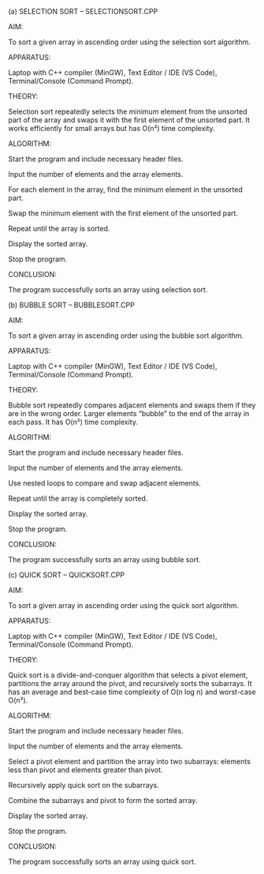 (a) SELECTION SORT – SELECTIONSORT.CPP

AIM:

To sort a given array in ascending order using the selection sort algorithm.

APPARATUS:

Laptop with C++ compiler (MinGW), Text Editor / IDE (VS Code), Terminal/Console (Command Prompt).

THEORY:

Selection sort repeatedly selects the minimum element from the unsorted part of the array and swaps it with the first element of the unsorted part. It works efficiently for small arrays but has O(n²) time complexity.

ALGORITHM:

Start the program and include necessary header files.

Input the number of elements and the array elements.

For each element in the array, find the minimum element in the unsorted part.

Swap the minimum element with the first element of the unsorted part.

Repeat until the array is sorted.

Display the sorted array.

Stop the program.

CONCLUSION:

The program successfully sorts an array using selection sort.

(b) BUBBLE SORT – BUBBLESORT.CPP

AIM:

To sort a given array in ascending order using the bubble sort algorithm.

APPARATUS:

Laptop with C++ compiler (MinGW), Text Editor / IDE (VS Code), Terminal/Console (Command Prompt).

THEORY:

Bubble sort repeatedly compares adjacent elements and swaps them if they are in the wrong order. Larger elements “bubble” to the end of the array in each pass. It has O(n²) time complexity.

ALGORITHM:

Start the program and include necessary header files.

Input the number of elements and the array elements.

Use nested loops to compare and swap adjacent elements.

Repeat until the array is completely sorted.

Display the sorted array.

Stop the program.

CONCLUSION:

The program successfully sorts an array using bubble sort.

(c) QUICK SORT – QUICKSORT.CPP

AIM:

To sort a given array in ascending order using the quick sort algorithm.

APPARATUS:

Laptop with C++ compiler (MinGW), Text Editor / IDE (VS Code), Terminal/Console (Command Prompt).

THEORY:

Quick sort is a divide-and-conquer algorithm that selects a pivot element, partitions the array around the pivot, and recursively sorts the subarrays. It has an average and best-case time complexity of O(n log n) and worst-case O(n²).

ALGORITHM:

Start the program and include necessary header files.

Input the number of elements and the array elements.

Select a pivot element and partition the array into two subarrays: elements less than pivot and elements greater than pivot.

Recursively apply quick sort on the subarrays.

Combine the subarrays and pivot to form the sorted array.

Display the sorted array.

Stop the program.

CONCLUSION:

The program successfully sorts an array using quick sort.
